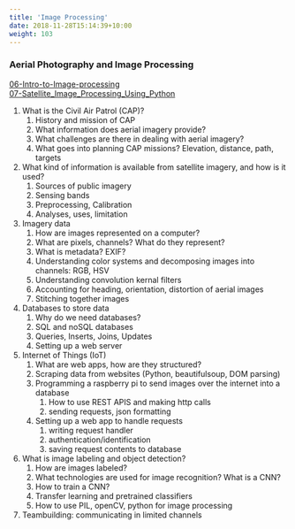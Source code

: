 ```yaml
---
title: 'Image Processing'
date: 2018-11-28T15:14:39+10:00
weight: 103
---
```


### Aerial Photography and Image Processing

[06-Intro-to-Image-processing](https://github.com/bwsi-hadr/06-Intro-to-Image-processing)  
[07-Satellite_Image_Processing_Using_Python](https://github.com/bwsi-hadr/07-Satellite_Image_Processing_Using_Python)

1. What is the Civil Air Patrol (CAP)?
   1. History and mission of CAP
   2. What information does aerial imagery provide?
   3. What challenges are there in dealing with aerial imagery?
   4. What goes into planning CAP missions? Elevation, distance, path, targets
2. What kind of information is available from satellite imagery, and how is it used?
   1. Sources of public imagery
   2. Sensing bands
   3. Preprocessing, Calibration
   4. Analyses, uses, limitation
3. Imagery data
   1. How are images represented on a computer?
   2. What are pixels, channels? What do they represent?
   3. What is metadata? EXIF?
   4. Understanding color systems and decomposing images into channels: RGB, HSV
   5. Understanding convolution kernal filters
   6. Accounting for heading, orientation, distortion of aerial images
   7. Stitching together images
4. Databases to store data
   1. Why do we need databases?
   2. SQL and noSQL databases
   3. Queries, Inserts, Joins, Updates
   4. Setting up a web server
5. Internet of Things (IoT)
   1. What are web apps, how are they structured?
   2. Scraping data from websites (Python, beautifulsoup, DOM parsing)
   3. Programming a raspberry pi to send images over the internet into a database
      1. How to use REST APIS and making http calls
      2. sending requests, json formatting
   4. Setting up a web app to handle requests
      1. writing request handler
      2. authentication/identification
      3. saving request contents to database
6. What is image labeling and object detection?
   1. How are images labeled?
   2. What technologies are used for image recognition? What is a CNN?
   3. How to train a CNN?
   4. Transfer learning and pretrained classifiers
   5. How to use PIL, openCV, python for image processing
7. Teambuilding: communicating in limited channels